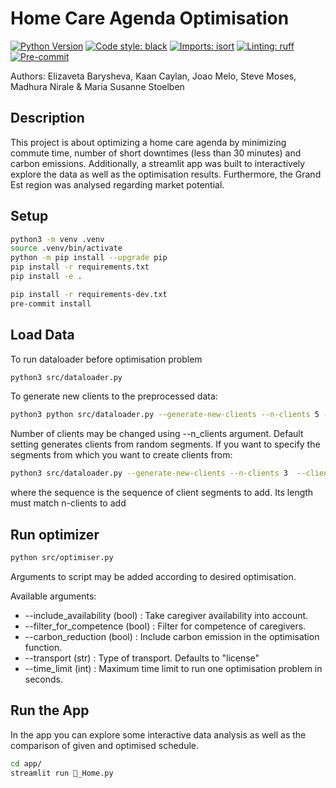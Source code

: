 # Home Care Agenda Optimisation
[![Python Version](https://img.shields.io/badge/python-3.9-blue.svg)]()
[![Code style: black](https://img.shields.io/badge/code%20style-black-000000.svg)](https://github.com/psf/black)
[![Imports: isort](https://img.shields.io/badge/%20imports-isort-%231674b1?style=flat&labelColor=ef8336)](https://pycqa.github.io/isort/)
[![Linting: ruff](https://img.shields.io/endpoint?url=https://raw.githubusercontent.com/charliermarsh/ruff/main/assets/badge/v2.json)](https://github.com/astral-sh/ruff)
[![Pre-commit](https://img.shields.io/badge/pre--commit-enabled-informational?logo=pre-commit&logoColor=white)](https://github.com/stlbnmaria/care-agenda-optimisation/blob/main/.pre-commit-config.yaml)

Authors: Elizaveta Barysheva, Kaan Caylan, Joao Melo, Steve Moses, Madhura Nirale & Maria Susanne Stoelben

## Description
This project is about optimizing a home care agenda by minimizing commute time, number of short downtimes (less than 30 minutes) and carbon emissions. Additionally, a streamlit app was built to interactively explore the data as well as the optimisation results. Furthermore, the Grand Est region was analysed regarding market potential.

## Setup
```bash
python3 -m venv .venv
source .venv/bin/activate
python -m pip install --upgrade pip
pip install -r requirements.txt
pip install -e .
```

```bash
pip install -r requirements-dev.txt
pre-commit install
```

## Load Data

To run dataloader before optimisation problem
```bash
python3 src/dataloader.py
```

To generate new clients to the preprocessed data:
```bash
python3 python src/dataloader.py --generate-new-clients --n-clients 5 --random-client-segment
```

Number of clients may be changed using --n_clients argument. Default setting generates clients from random
segments. If you want to specify the segments from which you want to create clients from:

```bash
python3 src/dataloader.py --generate-new-clients --n-clients 3  --client-personas-sequence "13210"
```

where the sequence is the sequence of client segments to add. Its length must match n-clients to add

## Run optimizer
```bash
python src/optimiser.py
```
Arguments to script may be added according to desired optimisation.

Available arguments:

- --include_availability (bool) : Take caregiver availability into account.
- --filter_for_competence (bool) : Filter for competence of caregivers.
- --carbon_reduction (bool) : Include carbon emission in the optimisation function.
- --transport (str) : Type of transport. Defaults to "license"
- --time_limit (int) : Maximum time limit to run one optimisation problem in seconds.

## Run the App

In the app you can explore some interactive data analysis as well as the comparison of given and optimised schedule.
```bash
cd app/
streamlit run 🏡_Home.py
```
